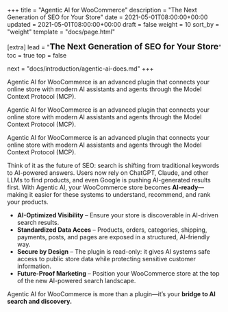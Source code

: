 +++
title = "Agentic AI for WooCommerce"
description = "The Next Generation of SEO for Your Store"
date = 2021-05-01T08:00:00+00:00
updated = 2021-05-01T08:00:00+00:00
draft = false
weight = 10
sort_by = "weight"
template = "docs/page.html"

[extra]
lead = "<strong style='font-size:1.2rem;'>The Next Generation of SEO for Your Store</strong>"
toc = true
top = false  

next = "docs/introduction/agentic-ai-does.md"
+++

Agentic AI for WooCommerce is an advanced plugin that connects your online store with modern AI assistants and agents through the Model Context Protocol (MCP).

Agentic AI for WooCommerce is an advanced plugin that connects your online store with modern AI assistants and agents through the Model Context Protocol (MCP).

Agentic AI for WooCommerce is an advanced plugin that connects your online store with modern AI assistants and agents through the Model Context Protocol (MCP).


Think of it as the future of SEO: search is shifting from traditional keywords to AI-powered answers. Users now rely on ChatGPT, Claude, and other LLMs to find products, and even Google is pushing AI-generated results first. With Agentic AI, your WooCommerce store becomes **AI-ready**—making it easier for these systems to understand, recommend, and rank your products.

* **AI-Optimized Visibility** – Ensure your store is discoverable in AI-driven search results.
* **Standardized Data Acces** – Products, orders, categories, shipping, payments, posts, and pages are exposed in a structured, AI-friendly way.
* **Secure by Design** – The plugin is read-only: it gives AI systems safe access to public store data while protecting sensitive customer information.
* **Future-Proof Marketing** – Position your WooCommerce store at the top of the new AI-powered search landscape.

Agentic AI for WooCommerce is more than a plugin—it’s your **bridge to AI search and discovery.**